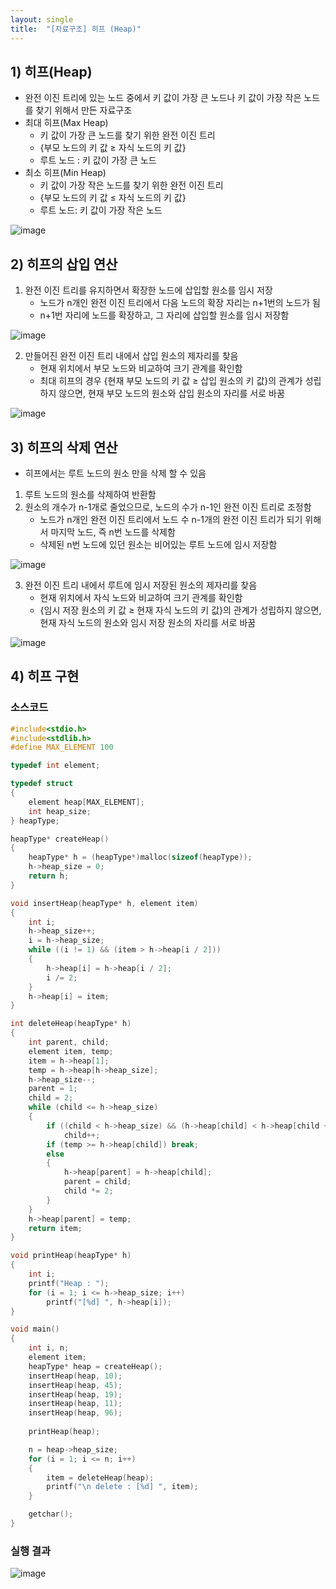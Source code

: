 ```yaml
---
layout: single
title:  "[자료구조] 히프 (Heap)"
---
```



## 1) 히프(Heap)
- 완전 이진 트리에 있는 노드 중에서 키 값이 가장 큰 노드나 키 값이 가장 작은 노드를 찾기 위해서 만든 자료구조
- 최대 히프(Max Heap)
    - 키 값이 가장 큰 노드를 찾기 위한 완전 이진 트리
    - {부모 노드의 키 값 ≥ 자식 노드의 키 값} 
    - 루트 노드 : 키 값이 가장 큰 노드
- 최소 히프(Min Heap)
    - 키 값이 가장 작은 노드를 찾기 위한 완전 이진 트리
    - {부모 노드의 키 값 ≤ 자식 노드의 키 값} 
    - 루트 노드: 키 값이 가장 작은 노드

![image](https://user-images.githubusercontent.com/55589616/214827888-f39cdf02-4779-43ca-a93d-2d7ba2a14be7.png)


## 2) 히프의 삽입 연산
1. 완전 이진 트리를 유지하면서 확장한 노드에 삽입할 원소를 임시 저장
    - 노드가 n개인 완전 이진 트리에서 다음 노드의 확장 자리는 n+1번의 노드가 됨
    - n+1번 자리에 노드를 확장하고, 그 자리에 삽입할 원소를 임시 저장함

![image](https://user-images.githubusercontent.com/55589616/214828695-5cf98385-f2e0-457b-9b4d-024892344690.png)

2. 만들어진 완전 이진 트리 내에서 삽입 원소의 제자리를 찾음
    - 현재 위치에서 부모 노드와 비교하여 크기 관계를 확인함
    - 최대 히프의 경우 {현재 부모 노드의 키 값 ≥ 삽입 원소의 키 값}의 관계가 성립하지 않으면, 현재 부모 노드의 원소와 삽입 원소의 자리를 서로 바꿈

![image](https://user-images.githubusercontent.com/55589616/214828925-7dd34a4b-7190-4339-81ab-9fe962b5d7c0.png)


## 3) 히프의 삭제 연산
- 히프에서는 루트 노드의 원소 만을 삭제 할 수 있음
1. 루트 노드의 원소를 삭제하여 반환함
2. 원소의 개수가 n-1개로 줄었으므로, 노드의 수가 n-1인 완전 이진 트리로 조정함
    - 노드가 n개인 완전 이진 트리에서 노드 수 n-1개의 완전 이진 트리가 되기 위해서 마지막 노드, 즉 n번 노드를 삭제함
    - 삭제된 n번 노드에 있던 원소는 비어있는 루트 노드에 임시 저장함

![image](https://user-images.githubusercontent.com/55589616/214829493-73225347-7085-4ccb-981a-f6c45fbc62f7.png)

3. 완전 이진 트리 내에서 루트에 임시 저장된 원소의 제자리를 찾음
    - 현재 위치에서 자식 노드와 비교하여 크기 관계를 확인함
    - {임시 저장 원소의 키 값 ≥ 현재 자식 노드의 키 값}의 관계가 성립하지 않으면, 현재 자식 노드의 원소와 임시 저장 원소의 자리를 서로 바꿈

![image](https://user-images.githubusercontent.com/55589616/214829602-e60a6d6b-2a7f-4093-befd-6f2aaacbff71.png)


## 4) 히프 구현
### 소스코드
``` c++
#include<stdio.h>
#include<stdlib.h>
#define MAX_ELEMENT 100

typedef int element;

typedef struct 
{
	element heap[MAX_ELEMENT];
	int heap_size;
} heapType;

heapType* createHeap()
{
	heapType* h = (heapType*)malloc(sizeof(heapType));
	h->heap_size = 0;
	return h;
}

void insertHeap(heapType* h, element item)
{
	int i;
	h->heap_size++;
	i = h->heap_size;
	while ((i != 1) && (item > h->heap[i / 2]))
	{
		h->heap[i] = h->heap[i / 2];
		i /= 2;
	}
	h->heap[i] = item;
}

int deleteHeap(heapType* h)
{
	int parent, child;
	element item, temp;
	item = h->heap[1];
	temp = h->heap[h->heap_size];
	h->heap_size--;
	parent = 1;
	child = 2;
	while (child <= h->heap_size)
	{
		if ((child < h->heap_size) && (h->heap[child] < h->heap[child + 1]))
			child++;
		if (temp >= h->heap[child]) break;
		else
		{
			h->heap[parent] = h->heap[child];
			parent = child;
			child *= 2;
		}
	}
	h->heap[parent] = temp;
	return item;
}

void printHeap(heapType* h)
{
	int i;
	printf("Heap : ");
	for (i = 1; i <= h->heap_size; i++)
		printf("[%d] ", h->heap[i]);
}

void main()
{
	int i, n;
	element item;
	heapType* heap = createHeap();
	insertHeap(heap, 10);
	insertHeap(heap, 45);
	insertHeap(heap, 19);
	insertHeap(heap, 11);
	insertHeap(heap, 96);
	
	printHeap(heap);

	n = heap->heap_size;
	for (i = 1; i <= n; i++)
	{
		item = deleteHeap(heap);
		printf("\n delete : [%d] ", item);
	}

	getchar();
}
```


### 실행 결과
![image](https://user-images.githubusercontent.com/55589616/214829948-4bea5e90-05ce-42aa-951b-deab2f14dc86.png)